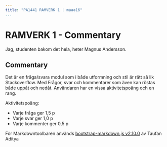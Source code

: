 ```yaml
---
title: "PA1441 RAMVERK 1 | maaa16"
...
```


RAMVERK 1 - Commentary
=========================

<!-- ![profilbild](../htdocs/img/magnus-128x128.png) -->

Jag, studenten bakom det hela, heter Magnus Andersson.

Commentary
-----------

Det är en fråga/svara modul som i både utformning och stil är rätt så lik Stackoverflow. Med Frågor, svar och kommentarer som även kan röstas både uppåt och nedåt. Användaren har en vissa aktivitetspoäng och en rang.

Aktivitetspoäng:

- Varje fråga ger 1,5 p
- Varje svar ger 1,0 p
- Varje kommenter ger 0,5 p



För Markdowntoolbaren används [bootstrap-markdown.js v2.10.0](http://github.com/toopay/bootstrap-markdown) av Taufan Aditya
